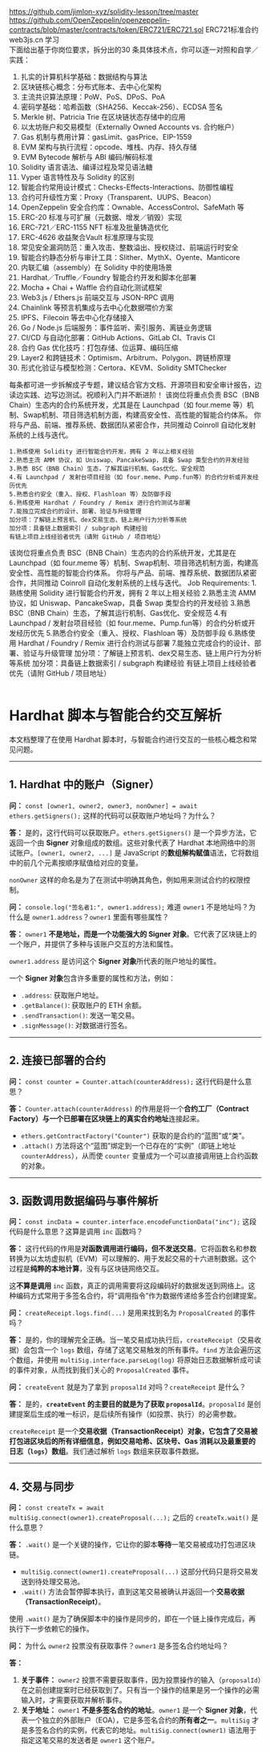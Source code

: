 https://github.com/jimlon-xyz/solidity-lesson/tree/master <br>
https://github.com/OpenZeppelin/openzeppelin-contracts/blob/master/contracts/token/ERC721/ERC721.sol  ERC721标准合约 <br>
web3js.cn 学习 <br>
下面给出基于你岗位要求，拆分出的30 条具体技术点，你可以逐一对照和自学／实践：

1. 扎实的计算机科学基础：数据结构与算法  
2. 区块链核心概念：分布式账本、去中心化架构  
3. 主流共识算法原理：PoW、PoS、DPoS、PoA  
4. 密码学基础：哈希函数（SHA256、Keccak-256）、ECDSA 签名  
5. Merkle 树、Patricia Trie 在区块链状态存储中的应用  
6. 以太坊账户和交易模型（Externally Owned Accounts vs. 合约帐户）  
7. Gas 机制与费用计算：gasLimit、gasPrice、EIP-1559  
8. EVM 架构与执行流程：opcode、堆栈、内存、持久存储  
9. EVM Bytecode 解析与 ABI 编码/解码标准  
10. Solidity 语言语法、编译过程及常见语法糖  
11. Vyper 语言特性及与 Solidity 的区别  
12. 智能合约常用设计模式：Checks-Effects-Interactions、防御性编程  
13. 合约可升级性方案：Proxy（Transparent、UUPS、Beacon）  
14. OpenZeppelin 安全合约库：Ownable、AccessControl、SafeMath 等  
15. ERC-20 标准与可扩展（元数据、增发／销毁）实现  
16. ERC-721／ERC-1155 NFT 标准及批量铸造优化  
17. ERC-4626 收益聚合Vault 标准原理与实现  
18. 常见安全漏洞防范：重入攻击、整数溢出、授权绕过、前端运行时安全  
19. 智能合约静态分析与审计工具：Slither、MythX、Oyente、Manticore  
20. 内联汇编（assembly）在 Solidity 中的使用场景  
21. Hardhat／Truffle／Foundry 智能合约开发和脚本化部署  
22. Mocha + Chai + Waffle 合约自动化测试框架  
23. Web3.js / Ethers.js 前端交互与 JSON-RPC 调用  
24. Chainlink 等预言机集成与去中心化数据喂价方案  
25. IPFS、Filecoin 等去中心化存储接入  
26. Go / Node.js 后端服务：事件监听、索引服务、离链业务逻辑  
27. CI/CD 与自动化部署：GitHub Actions、GitLab CI、Travis CI  
28. 合约 Gas 优化技巧：打包存储、位运算、编码压缩  
29. Layer2 和跨链技术：Optimism、Arbitrum、Polygon、跨链桥原理  
30. 形式化验证与模型检测：Certora、KEVM、Solidity SMTChecker  

每条都可进一步拆解成子专题，建议结合官方文档、开源项目和安全审计报告，边读边实践、边写边测试。祝顺利入门并不断进阶！
该岗位将重点负责 BSC（BNB Chain）生态内的合约系统开发，尤其是在 Launchpad（如 four.meme 等）机制、Swap机制、项目筛选机制方面，构建高安全性、高性能的智能合约体系。
你将与产品、前端、推荐系统、数据团队紧密合作，共同推动 Coinroll 自动化发射系统的上线与迭代。
```Job Requirements:
1.熟练使用 Solidity 进行智能合约开发，拥有 2 年以上相关经验
2.熟悉主流 AMM 协议，如 Uniswap、PancakeSwap，具备 Swap 类型合约的开发经验
3.熟悉 BSC（BNB Chain）生态，了解其运行机制、Gas优化、安全规范
4.有 Launchpad / 发射台项目经验（如 four.meme、Pump.fun等）的合约分析或开发经历优先
5.熟悉合约安全（重入、授权、Flashloan 等）及防御手段
6.熟练使用 Hardhat / Foundry / Remix 进行合约测试与部署
7.能独立完成合约的设计、部署、验证与升级管理
加分项：了解链上预言机、dex交易生态、链上用户行为分析等系统
加分项：具备链上数据索引 / subgraph 构建经验
有链上项目上线经验者优先（请附 GitHub / 项目地址）

```
该岗位将重点负责 BSC（BNB Chain）生态内的合约系统开发，尤其是在 Launchpad（如 four.meme 等）机制、Swap机制、项目筛选机制方面，构建高安全性、高性能的智能合约体系。
你将与产品、前端、推荐系统、数据团队紧密合作，共同推动 Coinroll 自动化发射系统的上线与迭代。
Job Requirements:
1.熟练使用 Solidity 进行智能合约开发，拥有 2 年以上相关经验
2.熟悉主流 AMM 协议，如 Uniswap、PancakeSwap，具备 Swap 类型合约的开发经验
3.熟悉 BSC（BNB Chain）生态，了解其运行机制、Gas优化、安全规范
4.有 Launchpad / 发射台项目经验（如 four.meme、Pump.fun等）的合约分析或开发经历优先
5.熟悉合约安全（重入、授权、Flashloan 等）及防御手段
6.熟练使用 Hardhat / Foundry / Remix 进行合约测试与部署
7.能独立完成合约的设计、部署、验证与升级管理
加分项：了解链上预言机、dex交易生态、链上用户行为分析等系统
加分项：具备链上数据索引 / subgraph 构建经验
有链上项目上线经验者优先（请附 GitHub / 项目地址）
```

```
# Hardhat 脚本与智能合约交互解析

本文档整理了在使用 Hardhat 脚本时，与智能合约进行交互的一些核心概念和常见问题。

---

## 1. Hardhat 中的账户（Signer）

**问：** `const [owner1, owner2, owner3, nonOwner] = await ethers.getSigners();` 这样的代码可以获取账户地址吗？为什么？

**答：** 是的，这行代码可以获取账户。`ethers.getSigners()` 是一个异步方法，它返回一个由 **Signer** 对象组成的数组。这些对象代表了 Hardhat 本地网络中的测试账户。`[owner1, owner2, ...]` 是 JavaScript 的**数组解构赋值**语法，它将数组中的前几个元素按顺序赋值给对应的变量。

`nonOwner` 这样的命名是为了在测试中明确其角色，例如用来测试合约的权限控制。

**问：** `console.log("签名者1:", owner1.address);` 难道 `owner1` 不是地址吗？为什么是 `owner1.address`？`owner1` 里面有哪些属性？

**答：** `owner1` **不是地址，而是一个功能强大的 Signer 对象**。它代表了区块链上的一个账户，并提供了多种与该账户交互的方法和属性。

`owner1.address` 是访问这个 **Signer 对象**所代表的账户地址的属性。

一个 **Signer 对象**包含许多重要的属性和方法，例如：
* `.address`: 获取账户地址。
* `.getBalance()`: 获取账户的 ETH 余额。
* `.sendTransaction()`: 发送一笔交易。
* `.signMessage()`: 对数据进行签名。

---

## 2. 连接已部署的合约

**问：** `const counter = Counter.attach(counterAddress);` 这行代码是什么意思？

**答：** `Counter.attach(counterAddress)` 的作用是将一个**合约工厂（Contract Factory）**与一个**已部署在区块链上的真实合约地址**连接起来。

* `ethers.getContractFactory("Counter")` 获取的是合约的“蓝图”或“类”。
* `.attach()` 方法将这个“蓝图”绑定到一个已存在的“实例”（即链上地址 `counterAddress`），从而使 `counter` 变量成为一个可以直接调用链上合约函数的对象。

---

## 3. 函数调用数据编码与事件解析

**问：** `const incData = counter.interface.encodeFunctionData("inc");` 这段代码是什么意思？这算是调用 `inc` 函数吗？

**答：** 这行代码的作用是**对函数调用进行编码，但不发送交易**。它将函数名和参数转换为以太坊虚拟机（EVM）可以理解的、用于发起交易的十六进制数据。这个过程是**纯粹的本地计算**，没有与区块链网络交互。

这**不算是调用** `inc` 函数，真正的调用需要将这段编码好的数据发送到网络上。这种编码方式常用于多签名合约，将“调用指令”作为数据传递给多签合约创建提案。

**问：** `createReceipt.logs.find(...)` 是用来找到名为 `ProposalCreated` 的事件吗？

**答：** 是的，你的理解完全正确。当一笔交易成功执行后，`createReceipt`（交易收据）会包含一个 `logs` 数组，存储了这笔交易触发的所有事件。`find` 方法会遍历这个数组，并使用 `multiSig.interface.parseLog(log)` 将原始日志数据解析成可读的事件对象，从而找到我们关心的 `ProposalCreated` 事件。

**问：** `createEvent` 就是为了拿到 `proposalId` 对吗？`createReceipt` 是什么？

**答：** 是的，**`createEvent` 的主要目的就是为了获取 `proposalId`**。`proposalId` 是创建提案后生成的唯一标识，是后续所有操作（如投票、执行）的必需参数。

`createReceipt` 是一个**交易收据（TransactionReceipt）**对象，它包含了交易被打包进区块后的所有详细信息，例如交易哈希、区块号、Gas 消耗以及最重要的**日志（`logs`）数组**。我们通过解析 `logs` 数组来获取事件数据。

---

## 4. 交易与同步

**问：** `const createTx = await multiSig.connect(owner1).createProposal(...);` 之后的 `createTx.wait()` 是什么意思？

**答：** `.wait()` 是一个关键的操作，它让你的脚本**等待**一笔交易被成功打包进区块链。

* `multiSig.connect(owner1).createProposal(...)` 这部分代码只是将交易发送到待处理交易池。
* `.wait()` 方法会暂停脚本执行，直到这笔交易被确认并返回一个**交易收据（TransactionReceipt）**。

使用 `.wait()` 是为了确保脚本中的操作是同步的，即在一个链上操作完成后，再执行下一步依赖它的操作。

**问：** 为什么 `owner2` 投票没有获取事件？`owner1` 是多签名合约地址吗？

**答：**
1.  **关于事件：** `owner2` 投票不需要获取事件，因为投票操作的输入（`proposalId`）在之前创建提案时已经获取到了。只有当一个操作的结果是另一个操作的必需输入时，才需要获取并解析事件。
2.  **关于地址：** `owner1` **不是多签名合约的地址**。`owner1` 是一个 **Signer 对象**，代表一个独立的外部账户（EOA），它是多签名合约的**所有者之一**。`multiSig` 才是多签名合约的实例，代表它的地址。`multiSig.connect(owner1)` 语法用于指定这笔交易的发送者是 `owner1` 这个账户。

